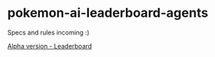 # pokemon-ai-leaderboard-agents

Specs and rules incoming :)

[Alpha version - Leaderboard](https://sahovic.fr/pokemon-ai-leaderboard)

